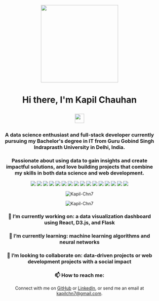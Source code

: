 <p align="center">
  <img src="[https://github.com/Kapil-Chn7/Kapil-Chn7/blob/main/assets/Ai_image.gif](https://i.pinimg.com/originals/15/bc/1a/15bc1a87577971e7b031a7d7c7140af6.gif)" width="250" height="250"/>
</p>

<h1 align="center"><span>Hi there, I'm Kapil Chauhan </span><span><p align="center"><img src="https://raw.githubusercontent.com/MartinHeinz/MartinHeinz/master/wave.gif" width="30px"></p></span></h1>

<h3 align="center">A data science enthusiast and full-stack developer currently pursuing my Bachelor's degree in IT from Guru Gobind Singh Indraprasth University in Delhi, India. </h3>



<h3 align="center">Passionate about using data to gain insights and create impactful solutions, and love building projects that combine my skills in both data science and web development.</h3>

<p align="center">
  <img src="https://img.shields.io/badge/Python-Intermediate-blue">
  <img src="https://img.shields.io/badge/C++-Intermediate-blue">
  <img src="https://img.shields.io/badge/JavaScript-Intermediate-blue">
  <img src="https://img.shields.io/badge/TensorFlow-Intermediate-blue">
  <img src="https://img.shields.io/badge/Huggingface-Intermediate-blue">
  <img src="https://img.shields.io/badge/Deep Learning-Intermediate-blue">
  <img src="https://img.shields.io/badge/scikit_learn-Intermediate-blue">
  <img src="https://img.shields.io/badge/Pandas-Intermediate-blue">
  <img src="https://img.shields.io/badge/NumPy-Intermediate-blue">
  <img src="https://img.shields.io/badge/NodeJs-Intermediate-blue">
  <img src="https://img.shields.io/badge/React-Intermediate-blue">
  <img src="https://img.shields.io/badge/VueJs-Intermediate-blue">
  <img src="https://img.shields.io/badge/MongoDB-Intermediate-blue">
  <img src="https://img.shields.io/badge/MySQL-Intermediate-blue">
  <img src="https://img.shields.io/badge/GCP-Intermediate-blue">
  <img src="https://img.shields.io/badge/Jenkins-Intermediate-blue">
</p>

<p align="center">
  <img src="https://github-readme-stats.vercel.app/api?username=Kapil-Chn7&show_icons=true" alt="Kapil-Chn7">
</p>

<p align="center">
  <img src="https://github-readme-stats.vercel.app/api/top-langs/?username=Kapil-Chn7&layout=compact" alt="Kapil-Chn7">
</p>

<h3 align="center">🔭 I’m currently working on: a data visualization dashboard using React, D3.js, and Flask</h3>

<h3 align="center">🌱 I’m currently learning: machine learning algorithms and neural networks</h3>

<h3 align="center">👯 I’m looking to collaborate on: data-driven projects or web development projects with a social impact</h3>

<h3 align="center">📫 How to reach me:</h3>
<p align="center">Connect with me on <a href="https://github.com/Kapil-Chn7">GitHub</a> or <a href="https://www.linkedin.com/in/kapilchauhan200/">LinkedIn</a>, or send me an email at <a href="mailto:kapilchn7@gmail.com">kapilchn7@gmail.com</a>.
</p>
